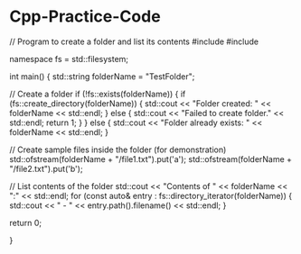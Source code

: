 # Cpp-Practice-Code
// Program to create a folder and list its contents #include <iostream> #include <filesystem>

namespace fs = std::filesystem;

int main() { std::string folderName = "TestFolder";

// Create a folder
if (!fs::exists(folderName)) {
    if (fs::create_directory(folderName)) {
        std::cout << "Folder created: " << folderName << std::endl;
    } else {
        std::cout << "Failed to create folder." << std::endl;
        return 1;
    }
} else {
    std::cout << "Folder already exists: " << folderName << std::endl;
}

// Create sample files inside the folder (for demonstration)
std::ofstream(folderName + "/file1.txt").put('a');
std::ofstream(folderName + "/file2.txt").put('b');

// List contents of the folder
std::cout << "Contents of " << folderName << ":" << std::endl;
for (const auto& entry : fs::directory_iterator(folderName)) {
    std::cout << " - " << entry.path().filename() << std::endl;
}

return 0;

}


